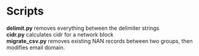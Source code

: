 # Scripts
 
__delimit.py__  removes everything between the delimiter strings <br/>
__cidr.py__ calculates cidr for a network block <br/>
__migrate_csv.py__ removes existing NAN records between two groups, then modifies email domain.


